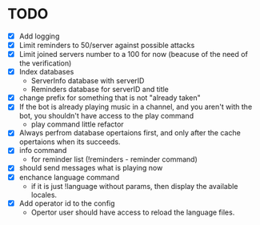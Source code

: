 # TODO

- [x] Add logging
- [x] Limit reminders to 50/server against possible attacks
- [x] Limit joined servers number to a 100 for now (beacuse of the need of the verification)
- [x] Index databases
  - ServerInfo database with serverID
  - Reminders database for serverID and title
- [x] change prefix for something that is not "already taken"
- [x] If the bot is already playing music in a channel, and you aren't with the bot, you shouldn't have access to the play command
  - play command little refactor
- [x] Always perfrom database opertaions first, and only after the cache opertaions when its succeeds.
- [x] info command
  - for reminder list (!reminders - reminder command)
- [x] should send messages what is playing now
- [x] enchance language command
  - if it is just !language without params, then display the available locales.
- [x] Add operator id to the config
  - Opertor user should have access to reload the language files.
